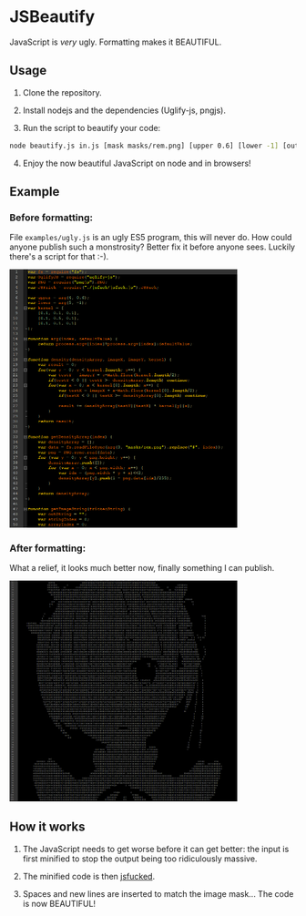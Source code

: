 # JSBeautify
JavaScript is *very* ugly. Formatting makes it BEAUTIFUL.

## Usage
1. Clone the repository.
2. Install nodejs and the dependencies (Uglify-js, pngjs).

3. Run the script to beautify your code:
```bash
node beautify.js in.js [mask masks/rem.png] [upper 0.6] [lower -1] [out out.js]
```
4. Enjoy the now beautiful JavaScript on node and in browsers!

## Example
### Before formatting:
File `examples/ugly.js` is an ugly ES5 program, this will never do. How could anyone publish such a monstrosity? Better fix it before anyone sees. Luckily there's a script for that :-).

<img src="examples/before.png" width="400" alt = "Ugly ES5"/>

### After formatting:
What a relief, it looks much better now, finally something I can publish.

<img src="examples/after.png" width="400" alt = "Beautiful formatted script"/>

## How it works
1. The JavaScript needs to get worse before it can get better: the input is first minified to stop the output being too ridiculously massive.

2. The minified code is then [jsfucked](https://github.com/aemkei/jsfuck).

3. Spaces and new lines are inserted to match the image mask... The code is now BEAUTIFUL!
